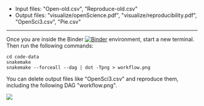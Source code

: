 * Input files: "Open-old.csv", "Reproduce-old.csv"
* Output files: "visualize/openScience.pdf", "visualize/reproducibility.pdf", "OpenSci3.csv", "Pie.csv"

***

Once you are inside the Binder [![Binder](https://mybinder.org/badge_logo.svg)](https://mybinder.org/v2/gh/iuni-cadre/ReproducibilityDemo.git/e6112131c952a118f8a123f21f8b239f69d31ec6) environment, start a new terminal. Then run the following commands:

```
cd code-data
snakemake
snakemake --forceall --dag | dot -Tpng > workflow.png
```
You can delete output files like "OpenSci3.csv" and reproduce them, including the following DAG "workflow.png".

![](https://github.com/iuni-cadre/ReproducibilityDemo/blob/master/code-data/workflow.png)